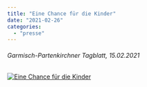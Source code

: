 ```yaml
---
title: "Eine Chance für die Kinder"
date: "2021-02-26"
categories: 
  - "presse"
---
```


###### Garmisch-Partenkirchner Tagblatt, 15.02.2021

[![Eine Chance für die Kinder](Bildschirmfoto-2021-02-26-um-12.17.45.png)](https://volksschule-partenkirchen.de/wp-content/uploads/2021/02/Garmisch-Partenkirchner-Tagblatt-15.02.202131.pdf)
